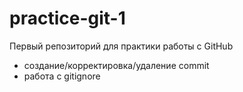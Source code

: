 # practice-git-1

Первый репозиторий для практики работы с GitHub
- создание/корректировка/удаление commit
- работа с gitignore
